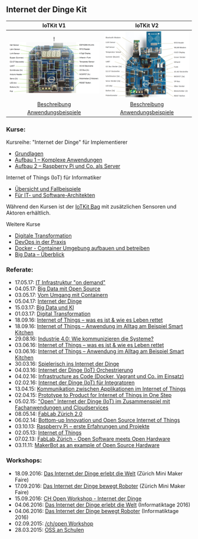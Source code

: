 Internet der Dinge Kit
----------------------

| IoTKit V1   | IoTKit V2  |
|  :-------:  | :-------:  |
!![](IoTKitShield/V1.0/IoTKitV1.png)|![](IoTKitShield/V2.0/IoTKitV2.png)|
|[Beschreibung](https://developer.mbed.org/users/marcel1691/notebook/internet-of-things-kit-iotkit-smd-shield/)|[Beschreibung](https://github.com/mc-b/IoTKitV2#grundlagen)|
|[Anwendungsbeispiele](https://developer.mbed.org/users/marcel1691/notebook/internet-of-things-kit-anwendungen-iotkit-smd-shie/)|[Anwendungsbeispiele](https://github.com/mc-b/IoTKitV2#anwendungen)|

### Kurse:

Kursreihe: "Internet der Dinge" für Implementierer
* [Grundlagen](http://kurs.eb-zuerich.ch/is95)
* [Aufbau 1 – Komplexe Anwendungen](http://kurs.eb-zuerich.ch/is96)
* [Aufbau 2 – Raspberry Pi und Co. als Server](http://kurs.eb-zuerich.ch/is98)

Internet of Things (IoT) für Informatiker
* [Übersicht und Fallbeispiele](https://www.digicomp.ch/trends/internet-of-things-iot-trainings/internet-of-things-iot-uebersicht-und-fallbeispiele)
* [Für IT- und Software-Architekten](https://www.digicomp.ch/trends/internet-of-things-iot-trainings/internet-of-things-iot-fuer-it-und-software-architekten)

Während den Kursen ist der [IoTKit Bag](https://developer.mbed.org/users/marcel1691/notebook/internet-of-things-kit-bag-iotkit-beutel/) mit zusätzlichen Sensoren und Aktoren erhältlich.

Weitere Kurse
* [Digitale Transformation](http://eb-zuerich.ch/kursprogramm/angebot-nach-thema/selbstorganisation-gesellschaft/gesellschaft/digitale-transformation.html)
* [DevOps in der Praxis](https://www.eb-zuerich.ch/angebot/devops-in-der-praxis.html) 
* [Docker - Container Umgebung aufbauen und betreiben](https://www.eb-zuerich.ch/angebot/docker.html)
* [Big Data – Überblick](http://eb-zuerich.ch/kursprogramm/angebot-nach-thema/softwareentwicklung-it-infrastruktur/datenbanken/big-data-ueberblick.html)

### Referate: 

* 17.05.17: [IT Infrastruktur "on demand"](https://github.com/mc-b/IoTKit/blob/master/Talks/2017-05-17-IT-Architektur_on_demand.pdf)
* 04.05.17: [Big Data mit Open Source](https://github.com/mc-b/IoTKit/blob/master/Talks/2017-05-04-BigData.pdf)
* 03.05.17: [Vom Umgang mit Containern](https://github.com/mc-b/IoTKit/blob/master/Talks/2017-05-03-VomUmgangmitContainern.pdf)
* 05.04.17: [Internet der Dinge](https://github.com/mc-b/IoTKit/blob/master/Talks/2017-04-05-InternetDerDinge.pdf) 
* 15.03.17: [Big Data und KI](https://github.com/mc-b/IoTKit/blob/master/Talks/2017-03-15-BigDataUndKI.pdf) 
* 01.03.17: [Digital Transformation](https://github.com/mc-b/IoTKit/blob/master/Talks/2017-03-01-DigitaleTransformation.pdf)
* 18.09.16: [Internet of Things – was es ist & wie es Leben rettet](https://github.com/mc-b/IoTKit/blob/master/Talks/2016-09-18-MakerFaire-IoTLebenRetten/MakerFaire_IoTLebenRetten.pdf)
* 18.09.16: [Internet of Things – Anwendung im Alltag am Beispiel Smart Kitchen](https://github.com/mc-b/IoTKit/blob/master/Talks/2016-09-18-MakerFaire-IoTKitchenHelper/MakerFaire_IoTKitchenHelper.pdf)
* 29.08.16: [Industrie 4.0: Wie kommunizieren die Systeme?](https://github.com/mc-b/IoTKit/blob/master/Talks/2016-08-29-NormenStandard/2016-08-29-NormenStandards.pdf)
* 03.06.16: [Internet of Things – was es ist & wie es Leben rettet](https://github.com/mc-b/IoTKit/blob/master/Talks/2016-06-03-IoTLebenRetten/Informatiktage_IoTLebenRetten.pdf)
* 03.06.16: [Internet of Things – Anwendung im Alltag am Beispiel Smart Kitchen](https://github.com/mc-b/IoTKit/blob/master/Talks/2016-06-3-IoTKitchenHelper/Informatiktage_IoTKitchenHelper.pdf)
* 30.03.16: [Spielerisch ins Internet der Dinge](https://github.com/mc-b/IoTKit/blob/master/Talks/2016-03-30-Lernstick/Spielerisch%20ins%20Internet%20der%20Dinge%20-%20USB%20Lernstick-Community-Treffen%20vom%2030.pdf)
* 04.03.16: [Internet der Dinge (IoT) Orchestrierung](https://github.com/mc-b/IoTKit/tree/master/Talks/2016-03-04-IoT_Orchestrierung)
* 04.02.16: [ Infrastructure as Code (Docker, Vagrant und Co. im Einsatz)](http://www.ch-open.ch/fileadmin/user_upload/OBL_ZH_04.02.2016_-_Folien.pdf)
* 02.02.16: [Internet der Dinge (IoT) für Integratoren](http://news.digicomp.ch/de/2016/02/03/opentuesday-slides-internet-der-dinge-iot-fur-integratoren/)
* 13.04.15: [Kommunikation zwischen Applikationen im Internet of Things](https://developer.mbed.org/users/marcel1691/notebook/kommunikation-zwischen-applikationen-im-internet-o/)
* 02.04.15: [Prototype to Product for Internet of Things in One Step](http://www.ch-open.ch/fileadmin/user_upload/events/obl/2015/150402_prototype-to-product-iot.pdf)
* 05.02.15: ["Open" Internet der Dinge (IoT) im Zusammenspiel mit Fachanwendungen und Cloudservices](http://www.ch-open.ch/fileadmin/user_upload/events/obl/2015/20150205_OBL_Internet_der_Dinge.pdf)
* 08.05.14: [FabLab Zürich 2.0](http://www.ch-open.ch/fileadmin/user_upload/events/obl/2014/140508_FabLabVersion2.pdf)
* 06.02.14: [Bottom-up Innovation und Open Source Internet of Things](http://www.ch-open.ch/fileadmin/user_upload/events/obl/2014/140206_OpenSourceIoT.pdf)
* 03.10.13: [Raspberry Pi – erste Erfahrungen und Projekte](http://www.ch-open.ch/fileadmin/user_upload/events/obl/2013/131002_RaspberryPi_Erste_Erfahrungen.pdf)
* 02.05.13: [Internet of Things](http://www.ch-open.ch/fileadmin/user_upload/events/obl/2013/130502_Internet_of_Things.pdf)
* 07.02.13: [FabLab Zürich - Open Software meets Open Hardware](http://www.ch-open.ch/fileadmin/user_upload/events/obl/2013/130207_FabLab_Zuerich_OBL.pdf)
* 03.11.11: [MakerBot as an example of Open Source Hardware](http://www.ch-open.ch/events/obl/obl-2011/)

### Workshops:
- 18.09.2016: [Das Internet der Dinge erlebt die Welt](http://dynamo.ch/kurs/das-internet-der-dinge-erfährt-die-welt) (Zürich Mini Maker Faire)
- 17.09.2016: [Das Internet der Dinge bewegt Roboter](http://dynamo.ch/kurs/das-internet-der-dinge-bewegt-roboter) (Zürich Mini Maker Faire)
- 15.09.2016: [CH Open Workshop - Internet der Dinge](http://www.ch-open.ch/wstage0/workshop-tage/2016/ws-16-internet-der-dinge/)
- 04.06.2016: [Das Internet der Dinge erlebt die Welt](https://informatiktage.ch/veranstaltungen/workshop-iot-sensoren/) (Informatiktage 2016)
- 04.06.2016: [Das Internet der Dinge bewegt Roboter](https://informatiktage.ch/veranstaltungen/iot-roboter/) (Informatiktage 2016)
- 02.09.2015: [/ch/open Workshop](https://developer.mbed.org/teams/ch-open-wstage2015/)
- 28.03.2015: [OSS an Schulen](https://developer.mbed.org/users/marcel1691/notebook/oss-an-schulen/)
